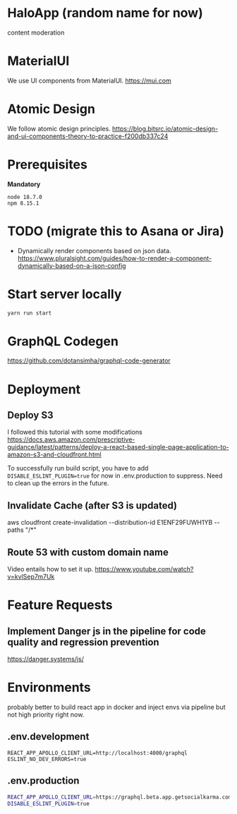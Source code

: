 # HaloApp (random name for now)
content moderation

# MaterialUI
We use UI components from MaterialUI.
https://mui.com


# Atomic Design
We follow atomic design principles. 
https://blog.bitsrc.io/atomic-design-and-ui-components-theory-to-practice-f200db337c24


# Prerequisites
**Mandatory**
```
node 18.7.0
npm 8.15.1
```

# TODO (migrate this to Asana or Jira)

* Dynamically render components based on json data.
https://www.pluralsight.com/guides/how-to-render-a-component-dynamically-based-on-a-json-config


# Start server locally
```sh
yarn run start
```

# GraphQL Codegen
https://github.com/dotansimha/graphql-code-generator


# Deployment

## Deploy S3
I followed this tutorial with some modifications
https://docs.aws.amazon.com/prescriptive-guidance/latest/patterns/deploy-a-react-based-single-page-application-to-amazon-s3-and-cloudfront.html

To successfully run build script, you have to add `DISABLE_ESLINT_PLUGIN=true` for now in .env.production to suppress. Need to clean up the errors in the future.

## Invalidate Cache (after S3 is updated)
aws cloudfront create-invalidation --distribution-id E1ENF29FUWH1YB --paths "/*"


## Route 53 with custom domain name
Video entails how to set it up.
https://www.youtube.com/watch?v=kvlSep7m7Uk

# Feature Requests

## Implement Danger js in the pipeline for code quality and regression prevention
https://danger.systems/js/


# Environments
probably better to build react app in docker and inject envs via pipeline but not high priority right now.

## .env.development
```
REACT_APP_APOLLO_CLIENT_URL=http://localhost:4000/graphql
ESLINT_NO_DEV_ERRORS=true
```

## .env.production
```sh
REACT_APP_APOLLO_CLIENT_URL=https://graphql.beta.app.getsocialkarma.com/graphql
DISABLE_ESLINT_PLUGIN=true
```